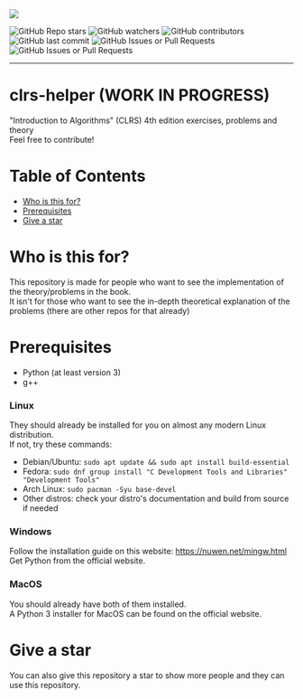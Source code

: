 <img src="https://github.com/s0lder/clrs-helper/blob/main/cover-repo.png?raw=true">

<img alt="GitHub Repo stars" src="https://img.shields.io/github/stars/s0lder/clrs-helper?style=flat"> <img alt="GitHub watchers" src="https://img.shields.io/github/watchers/s0lder/clrs-helper?style=flat"> <img alt="GitHub contributors" src="https://img.shields.io/github/contributors/s0lder/clrs-helper"> <img alt="GitHub last commit" src="https://img.shields.io/github/last-commit/s0lder/clrs-helper"> <img alt="GitHub Issues or Pull Requests" src="https://img.shields.io/github/issues-closed/s0lder/clrs-helper"> <img alt="GitHub Issues or Pull Requests" src="https://img.shields.io/github/issues-pr-closed/s0lder/clrs-helper">

---

# clrs-helper (WORK IN PROGRESS)
"Introduction to Algorithms" (CLRS) 4th edition exercises, problems and theory
<br>
Feel free to contribute!

# Table of Contents
- [Who is this for?](#who-is-this-for)
- [Prerequisites](#prerequisites)
- [Give a star](#give-a-star)

# Who is this for?

This repository is made for people who want to see the implementation of the theory/problems in the book.
<br>
It isn't for those who want to see the in-depth theoretical explanation of the problems (there are other repos for that already)

# Prerequisites
- Python (at least version 3)
- g++

### Linux
They should already be installed for you on almost any modern Linux distribution.
<br>
If not, try these commands:

- Debian/Ubuntu: `sudo apt update && sudo apt install build-essential`
- Fedora: `sudo dnf group install "C Development Tools and Libraries" "Development Tools"`
- Arch Linux: `sudo pacman -Syu base-devel`
- Other distros: check your distro's documentation and build from source if needed

### Windows
Follow the installation guide on this website: https://nuwen.net/mingw.html
<br>
Get Python from the official website.

### MacOS
You should already have both of them installed.
<br>
A Python 3 installer for MacOS can be found on the official website.

# Give a star
You can also give this repository a star to show more people and they can use this repository.